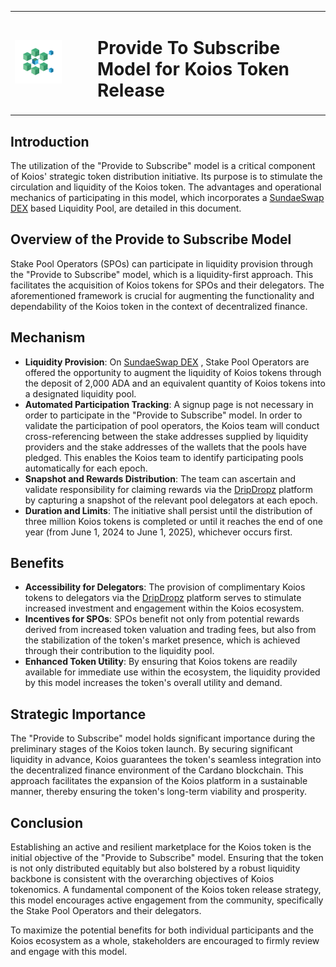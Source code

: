 <table border="0">
  <tr>
    <td>
      <img src="images/token_logo.png" alt="Koios API Logo" title="Koios Decentralised API logo" style="width:200px;">
    </td>
    <td style="vertical-align: middle; text-align: middle; padding-left: 50px">
      <h1>Provide To Subscribe Model for Koios Token Release</h1>
    </td>
  </tr>
</table>

## Introduction

The utilization of the "Provide to Subscribe" model is a critical component of Koios' strategic token distribution initiative. Its purpose is to stimulate the circulation and liquidity of the Koios token. The advantages and operational mechanics of participating in this model, which incorporates a [SundaeSwap DEX](https://sundae.fi/) based Liquidity Pool, are detailed in this document.

## Overview of the Provide to Subscribe Model

Stake Pool Operators (SPOs) can participate in liquidity provision through the "Provide to Subscribe" model, which is a liquidity-first approach. This facilitates the acquisition of Koios tokens for SPOs and their delegators. The aforementioned framework is crucial for augmenting the functionality and dependability of the Koios token in the context of decentralized finance.

## Mechanism

- **Liquidity Provision**: On [SundaeSwap DEX](https://sundae.fi/) , Stake Pool Operators are offered the opportunity to augment the liquidity of Koios tokens through the deposit of 2,000 ADA and an equivalent quantity of Koios tokens into a designated liquidity pool.
- **Automated Participation Tracking**: A signup page is not necessary in order to participate in the "Provide to Subscribe" model. In order to validate the participation of pool operators, the Koios team will conduct cross-referencing between the stake addresses supplied by liquidity providers and the stake addresses of the wallets that the pools have pledged. This enables the Koios team to identify participating pools automatically for each epoch.
- **Snapshot and Rewards Distribution**: The team can ascertain and validate responsibility for claiming rewards via the [DripDropz](https://dripdropz.io/) platform by capturing a snapshot of the relevant pool delegators at each epoch.
- **Duration and Limits**: The initiative shall persist until the distribution of three million Koios tokens is completed or until it reaches the end of one year (from June 1, 2024 to June 1, 2025), whichever occurs first.

## Benefits

- **Accessibility for Delegators**: The provision of complimentary Koios tokens to delegators via the [DripDropz](https://dripdropz.io/) platform serves to stimulate increased investment and engagement within the Koios ecosystem.
- **Incentives for SPOs**: SPOs benefit not only from potential rewards derived from increased token valuation and trading fees, but also from the stabilization of the token's market presence, which is achieved through their contribution to the liquidity pool.
- **Enhanced Token Utility**: By ensuring that Koios tokens are readily available for immediate use within the ecosystem, the liquidity provided by this model increases the token's overall utility and demand.

## Strategic Importance

The "Provide to Subscribe" model holds significant importance during the preliminary stages of the Koios token launch. By securing significant liquidity in advance, Koios guarantees the token's seamless integration into the decentralized finance environment of the Cardano blockchain. This approach facilitates the expansion of the Koios platform in a sustainable manner, thereby ensuring the token's long-term viability and prosperity.

## Conclusion

Establishing an active and resilient marketplace for the Koios token is the initial objective of the "Provide to Subscribe" model. Ensuring that the token is not only distributed equitably but also bolstered by a robust liquidity backbone is consistent with the overarching objectives of Koios tokenomics. A fundamental component of the Koios token release strategy, this model encourages active engagement from the community, specifically the Stake Pool Operators and their delegators.

To maximize the potential benefits for both individual participants and the Koios ecosystem as a whole, stakeholders are encouraged to firmly review and engage with this model.
